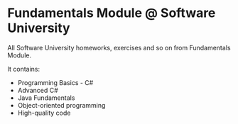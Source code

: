 # Fundamentals Module @ Software University 
All Software University homeworks, exercises and so on from Fundamentals Module.

It contains: 
 - Programming Basics - C#
 - Advanced C#
 - Java Fundamentals
 - Object-oriented programming
 - High-quality code
